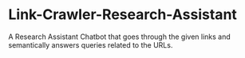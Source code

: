 # Link-Crawler-Research-Assistant
A Research Assistant Chatbot that goes through the given links and semantically answers queries related to the URLs.

